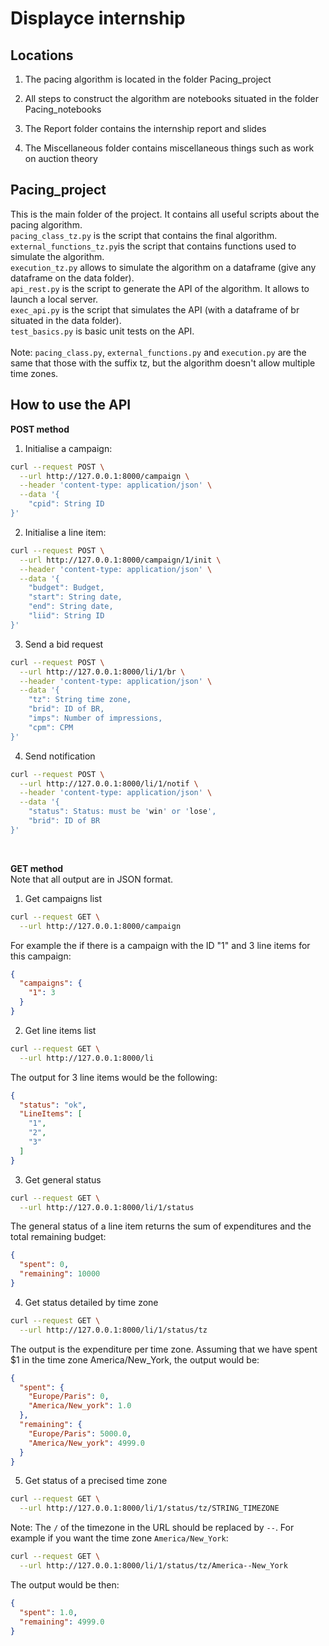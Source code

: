 # Displayce internship

## Locations

1. The pacing algorithm is located in the folder Pacing_project

2. All steps to construct the algorithm are notebooks situated in the folder Pacing_notebooks

3. The Report folder contains the internship report and slides

4. The Miscellaneous folder contains miscellaneous things such as work on auction theory

## Pacing_project

This is the main folder of the project. It contains all useful scripts about the pacing algorithm. <br />
```pacing_class_tz.py``` is the script that contains the final algorithm. <br />
```external_functions_tz.py```is the script that contains functions used to simulate the algorithm. <br />
```execution_tz.py``` allows to simulate the algorithm on a dataframe (give any dataframe on the data folder). <br />
```api_rest.py``` is the script to generate the API of the algorithm. It allows to launch a local server. <br />
```exec_api.py``` is the script that simulates the API (with a dataframe of br situated in the data folder). <br />
```test_basics.py``` is basic unit tests on the API. <br />
<br />
Note: ```pacing_class.py```, ```external_functions.py``` and ```execution.py``` are the same that those with the suffix tz, but the algorithm doesn't allow multiple time zones. 


## How to use the API

**POST method <br />**
1. Initialise a campaign: 
```bash 
curl --request POST \
  --url http://127.0.0.1:8000/campaign \
  --header 'content-type: application/json' \
  --data '{
	"cpid": String ID 
}'
```
2. Initialise a line item:
```bash
curl --request POST \
  --url http://127.0.0.1:8000/campaign/1/init \
  --header 'content-type: application/json' \
  --data '{
	"budget": Budget,
	"start": String date,
	"end": String date,
	"liid": String ID
}'
```

3. Send a bid request
```bash
curl --request POST \
  --url http://127.0.0.1:8000/li/1/br \
  --header 'content-type: application/json' \
  --data '{
	"tz": String time zone,
	"brid": ID of BR,
	"imps": Number of impressions,
	"cpm": CPM
}'
```
4. Send notification
```bash
curl --request POST \
  --url http://127.0.0.1:8000/li/1/notif \
  --header 'content-type: application/json' \
  --data '{
	"status": Status: must be 'win' or 'lose',
	"brid": ID of BR
}'
```
<br />

**GET method <br />**
Note that all output are in JSON format. <br />

1. Get campaigns list
```bash 
curl --request GET \
  --url http://127.0.0.1:8000/campaign
```
For example the if there is a campaign with the ID "1" and 3 line items for this campaign:
```json
{
  "campaigns": {
    "1": 3
  }
}
```

2. Get line items list
```bash 
curl --request GET \
  --url http://127.0.0.1:8000/li
```
The output for 3 line items would be the following:
```json
{
  "status": "ok",
  "LineItems": [
    "1",
    "2",
    "3"
  ]
}
```

3. Get general status
```bash
curl --request GET \
  --url http://127.0.0.1:8000/li/1/status
```
The general status of a line item returns the sum of expenditures and the total remaining budget:
```json
{
  "spent": 0,
  "remaining": 10000
}
```

4. Get status detailed by time zone
```bash
curl --request GET \
  --url http://127.0.0.1:8000/li/1/status/tz
```
The output is the expenditure per time zone. Assuming that we have spent $1 in the time zone America/New_York, the output would be:
```json
{
  "spent": {
    "Europe/Paris": 0,
    "America/New_york": 1.0
  },
  "remaining": {
    "Europe/Paris": 5000.0,
    "America/New_york": 4999.0
  }
}
```

5. Get status of a precised time zone
```bash
curl --request GET \
  --url http://127.0.0.1:8000/li/1/status/tz/STRING_TIMEZONE
```
Note: The `/` of the timezone in the URL should be replaced by `--`. For example if you want the time zone `America/New_York`:
```bash 
curl --request GET \
  --url http://127.0.0.1:8000/li/1/status/tz/America--New_York
```
The output would be then:
```json
{
  "spent": 1.0,
  "remaining": 4999.0
}
```






